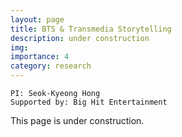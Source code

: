 ```yaml
---
layout: page
title: BTS & Transmedia Storytelling
description: under construction
img:
importance: 4
category: research
---
```


```
PI: Seok-Kyeong Hong
Supported by: Big Hit Entertainment
```

This page is under construction.
